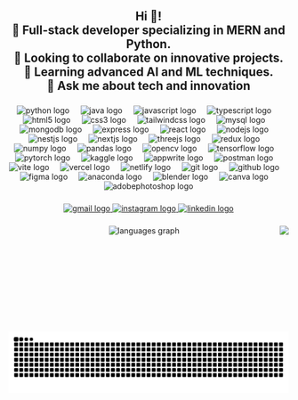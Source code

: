 <h2 align="center">Hi 👋!<br>🔭 Full-stack developer specializing in MERN and Python.<br>👯 Looking to collaborate on innovative projects.<br>🌱 Learning advanced AI and ML techniques.<br>💬 Ask me about tech and innovation</h2>

###

<div align="center">
  <img src="https://skillicons.dev/icons?i=py" height="53" alt="python logo"  />
  <img width="12" />
  <img src="https://skillicons.dev/icons?i=java" height="53" alt="java logo"  />
  <img width="12" />
  <img src="https://skillicons.dev/icons?i=js" height="53" alt="javascript logo"  />
  <img width="12" />
  <img src="https://skillicons.dev/icons?i=ts" height="53" alt="typescript logo"  />
  <img width="12" />
  <img src="https://skillicons.dev/icons?i=html" height="53" alt="html5 logo"  />
  <img width="12" />
  <img src="https://skillicons.dev/icons?i=css" height="53" alt="css3 logo"  />
  <img width="12" />
  <img src="https://skillicons.dev/icons?i=tailwind" height="53" alt="tailwindcss logo"  />
  <img width="12" />
  <img src="https://skillicons.dev/icons?i=mysql" height="53" alt="mysql logo"  />
  <img width="12" />
  <img src="https://skillicons.dev/icons?i=mongodb" height="53" alt="mongodb logo"  />
  <img width="12" />
  <img src="https://skillicons.dev/icons?i=express" height="53" alt="express logo"  />
  <img width="12" />
  <img src="https://skillicons.dev/icons?i=react" height="53" alt="react logo"  />
  <img width="12" />
  <img src="https://skillicons.dev/icons?i=nodejs" height="53" alt="nodejs logo"  />
  <img width="12" />
  <img src="https://skillicons.dev/icons?i=nestjs" height="53" alt="nestjs logo"  />
  <img width="12" />
  <img src="https://skillicons.dev/icons?i=nextjs" height="53" alt="nextjs logo"  />
  <img width="12" />
  <img src="https://skillicons.dev/icons?i=threejs" height="53" alt="threejs logo"  />
  <img width="12" />
  <img src="https://skillicons.dev/icons?i=redux" height="53" alt="redux logo"  />
  <img width="12" />
  <img src="https://cdn.jsdelivr.net/gh/devicons/devicon/icons/numpy/numpy-original.svg" height="53" alt="numpy logo"  />
  <img width="12" />
  <img src="https://cdn.jsdelivr.net/gh/devicons/devicon/icons/pandas/pandas-original.svg" height="53" alt="pandas logo"  />
  <img width="12" />
  <img src="https://cdn.jsdelivr.net/gh/devicons/devicon/icons/opencv/opencv-original.svg" height="53" alt="opencv logo"  />
  <img width="12" />
  <img src="https://skillicons.dev/icons?i=tensorflow" height="53" alt="tensorflow logo"  />
  <img width="12" />
  <img src="https://skillicons.dev/icons?i=pytorch" height="53" alt="pytorch logo"  />
  <img width="12" />
  <img src="https://cdn.simpleicons.org/kaggle/20BEFF" height="53" alt="kaggle logo"  />
  <img width="12" />
  <img src="https://cdn.simpleicons.org/appwrite/F02E65" height="53" alt="appwrite logo"  />
  <img width="12" />
  <img src="https://cdn.simpleicons.org/postman/FF6C37" height="53" alt="postman logo"  />
  <img width="12" />
  <img src="https://skillicons.dev/icons?i=vite" height="53" alt="vite logo"  />
  <img width="12" />
  <img src="https://skillicons.dev/icons?i=vercel" height="53" alt="vercel logo"  />
  <img width="12" />
  <img src="https://cdn.simpleicons.org/netlify/00C7B7" height="53" alt="netlify logo"  />
  <img width="12" />
  <img src="https://skillicons.dev/icons?i=git" height="53" alt="git logo"  />
  <img width="12" />
  <img src="https://skillicons.dev/icons?i=github" height="53" alt="github logo"  />
  <img width="12" />
  <img src="https://skillicons.dev/icons?i=figma" height="53" alt="figma logo"  />
  <img width="12" />
  <img src="https://cdn.simpleicons.org/anaconda/44A833" height="53" alt="anaconda logo"  />
  <img width="12" />
  <img src="https://skillicons.dev/icons?i=blender" height="53" alt="blender logo"  />
  <img width="12" />
  <img src="https://cdn.simpleicons.org/canva/00C4CC" height="53" alt="canva logo"  />
  <img width="12" />
  <img src="https://skillicons.dev/icons?i=ps" height="53" alt="adobephotoshop logo"  />
</div>

###

<div align="center">
  <a href="mailto:work.withashutosh1807@gmail.com" target="_blank">
    <img src="https://img.shields.io/static/v1?message=Gmail&logo=gmail&label=&color=D14836&logoColor=white&labelColor=&style=for-the-badge" height="35" alt="gmail logo"  />
  </a>
  <a href="https://www.instagram.com/ashutosh__187/" target="_blank">
    <img src="https://img.shields.io/static/v1?message=Instagram&logo=instagram&label=&color=E4405F&logoColor=white&labelColor=&style=for-the-badge" height="35" alt="instagram logo"  />
  </a>
  <a href="https://www.linkedin.com/in/ashutosh-tiwari-a938a6243/" target="_blank">
    <img src="https://img.shields.io/static/v1?message=LinkedIn&logo=linkedin&label=&color=0077B5&logoColor=white&labelColor=&style=for-the-badge" height="35" alt="linkedin logo"  />
  </a>
</div>

###

<div align="center">
  <img src="https://github-readme-stats.vercel.app/api/top-langs?username=ashutosh-187&locale=en&hide_title=false&layout=compact&card_width=320&langs_count=5&theme=shades-of-purple&hide_border=true" height="185" alt="languages graph"  />
  <img align="right" height="190" src="https://user-images.githubusercontent.com/74038190/225813708-98b745f2-7d22-48cf-9150-083f1b00d6c9.gif" />
</div>

###

<img src="https://raw.githubusercontent.com/ashutosh-187/ashutosh-187/output/snake.svg" alt="Snake animation" />
